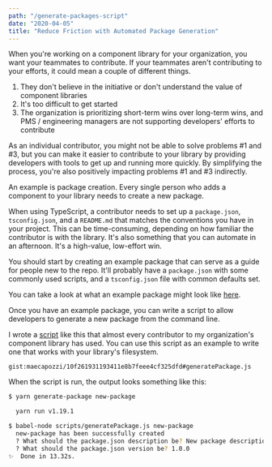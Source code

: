 ```yaml
---
path: "/generate-packages-script"
date: "2020-04-05"
title: "Reduce Friction with Automated Package Generation"
---
```


When you're working on a component library for your organization, you want your teammates to contribute. If your teammates aren't contributing to your efforts, it could mean a couple of different things.

1. They don't believe in the initiative or don't understand the value of component libraries
2. It's too difficult to get started
3. The organization is prioritizing short-term wins over long-term wins, and PMS / engineering managers are not supporting developers' efforts to contribute

As an individual contributor, you might not be able to solve problems #1 and #3, but you can make it easier to contribute to your library by providing developers with tools to get up and running more quickly. By simplifying the process, you're also positively impacting problems #1 and #3 indirectly.

An example is package creation. Every single person who adds a component to your library needs to create a new package.

When using TypeScript, a contributor needs to set up a `package.json`, `tsconfig.json`, and a `README.md` that matches the conventions you have in your project. This can be time-consuming, depending on how familiar the contributor is with the library. It's also something that you can automate in an afternoon. It's a high-value, low-effort win.

You should start by creating an example package that can serve as a guide for people new to the repo. It'll probably have a `package.json` with some commonly used scripts, and a `tsconfig.json` file with common defaults set.

You can take a look at what an example package might look like [here](https://github.com/maecapozzi/example-package).

Once you have an example package, you can write a script to allow developers to generate a new package from the command line.

I wrote a [script](https://gist.github.com/maecapozzi/346c0f1b7ce2c1ccbe90021b1e6685e9) like this that almost every contributor to my organization's component library has used. You can use this script as an example to write one that works with your library's filesystem.

`gist:maecapozzi/10f261931193411e8b7feee4cf325dfd#generatePackage.js`

When the script is run, the output looks something like this:

```bash
$ yarn generate-package new-package

  yarn run v1.19.1

$ babel-node scripts/generatePackage.js new-package
  new-package has been successfully created
  ? What should the package.json description be? New package description
  ? What should the package.json version be? 1.0.0
✨  Done in 13.32s.
```
